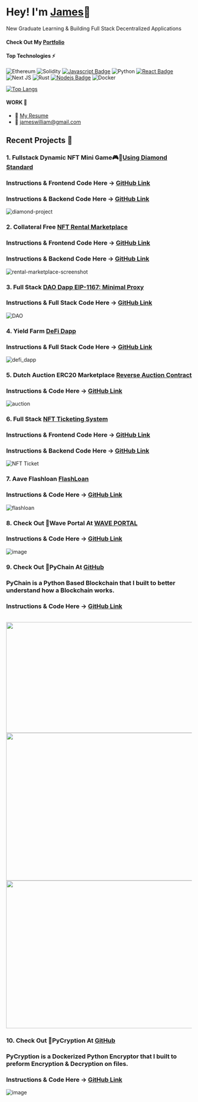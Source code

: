 # Hey! I'm [James](https://shiva-blockchain-portfolio.netlify.app/)👋

New Graduate Learning & Building Full Stack Decentralized Applications
<br>

#### Check Out My [Portfolio](https://shiva-blockchain-portfolio.netlify.app/)

#### Top Technologies :zap:
![Ethereum](https://img.shields.io/badge/Ethereum-3C3C3D?style=for-the-badge&logo=Ethereum&logoColor=F0DB4F)
![Solidity](https://img.shields.io/badge/Solidity-%23363636.svg?style=for-the-badge&logo=solidity&logoColor=61DBFB)
[![Javascript Badge](https://img.shields.io/badge/-Javascript-F0DB4F?style=for-the-badge&labelColor=black&logo=javascript&logoColor=F0DB4F)](#)
![Python](https://img.shields.io/badge/python-3670A0?style=for-the-badge&logo=python&logoColor=ffdd54)
[![React Badge](https://img.shields.io/badge/-React-61DBFB?style=for-the-badge&labelColor=black&logo=react&logoColor=61DBFB)](#) 
![Next JS](https://img.shields.io/badge/Next-black?style=for-the-badge&logo=next.js&logoColor=61DBFB)
![Rust](https://img.shields.io/badge/rust-%23000000.svg?style=for-the-badge&logo=rust&logoColor=61DBFB)
[![Nodejs Badge](https://img.shields.io/badge/-Nodejs-3C873A?style=for-the-badge&labelColor=black&logo=node.js&logoColor=3C873A)](#) 
![Docker](https://img.shields.io/badge/docker-%230db7ed.svg?style=for-the-badge&logo=docker&logoColor=white)


[![Top Langs](https://github-readme-stats.vercel.app/api/top-langs/?username=ShivaShanmuganathan&hide=jupyter%20notebook,html,css&layout=compact&theme=gotham)](https://github.com/ShivaShanmuganathan/github-readme-stats)

#### WORK :briefcase:	
- :paperclip: [My Resume](https://jameswilliam0331.tiiny.site/)
- :email: jameswilliam@gmail.com

## Recent Projects :rocket:	

### 1. Fullstack Dynamic NFT Mini Game🎮💎[Using Diamond Standard](https://diamond-dapp.vercel.app/)

### Instructions & Frontend Code Here -> [GitHub Link](https://github.com/LuckyDev0331/Diamond-NFT-Mini-Game/tree/main/frontend)
### Instructions & Backend Code Here -> [GitHub Link](https://github.com/LuckyDev0331/Diamond-NFT-Mini-Game/tree/main/backend)

![diamond-project](https://user-images.githubusercontent.com/30176438/168122891-5215481e-670c-4bd5-be10-1955768121f4.JPG)


### 2. Collateral Free [NFT Rental Marketplace](https://nft-rental-marketplace.netlify.app/)

### Instructions & Frontend Code Here -> [GitHub Link](https://github.com/LuckyDev0331/NFT-Rental-Marketplace/tree/main/frontend)
### Instructions & Backend Code Here -> [GitHub Link](https://github.com/LuckyDev0331/NFT-Rental-Marketplace)

![rental-marketplace-screenshot](https://user-images.githubusercontent.com/30176438/160332907-c7f22001-f807-46a3-b999-be4a98895a12.png)


### 3. Full Stack [DAO Dapp EIP-1167: Minimal Proxy](http://fullstack-dao-dapp.vercel.app/)

### Instructions & Full Stack Code Here -> [GitHub Link](https://github.com/LuckyDev0331/fullstack-dao-dapp)

![DAO](https://user-images.githubusercontent.com/30176438/160229135-18c529b9-ff18-49db-ba89-a5f8c6772001.png)

### 4. Yield Farm [DeFi Dapp](https://yieldfarm.netlify.app/)

### Instructions & Full Stack Code Here -> [GitHub Link](https://github.com/LuckyDev0331/DeFi-Yield-Farming-Dapp)

![defi_dapp](https://github.com/ShivaShanmuganathan/defi-dapp-yield-farm/raw/main/yield2.jpg)


### 5. Dutch Auction ERC20 Marketplace [Reverse Auction Contract](https://github.com/ShivaShanmuganathan/DutchAuction)

### Instructions & Code Here -> [GitHub Link](https://github.com/LuckyDev0331/Dutch-Auction-ERC20-Factory)

![auction](https://user-images.githubusercontent.com/30176438/160228951-94cc671a-f032-4e96-990d-f0b80e2e8007.png)

### 6. Full Stack [NFT Ticketing System](https://nft-ticketing-system.netlify.app/)

### Instructions & Frontend Code Here -> [GitHub Link](https://github.com/LuckyDev0331/NFT-Ticketing-System-Frontend)
### Instructions & Backend Code Here -> [GitHub Link](https://github.com/LuckyDev0331/NFT-Ticketing-System)

![NFT Ticket](https://user-images.githubusercontent.com/30176438/160229210-b6cb991f-d242-4607-82b9-3be3ef5b9580.png)

### 7. Aave Flashloan [FlashLoan](https://github.com/LuckyDev0331/Aave-FlashLoan)

### Instructions & Code Here -> [GitHub Link](https://github.com/LuckyDev0331/Aave-FlashLoan)

![flashloan](https://shiva-blockchain-portfolio.netlify.app/images/flashloan.gif)

### 8. Check Out 👋Wave Portal At [WAVE PORTAL](https://github.com/LuckyDev0331/wave-portal)

### Instructions & Code Here -> [GitHub Link](https://github.com/LuckyDev0331/wave-portal)

![image](https://user-images.githubusercontent.com/30176438/138548209-975b149e-ae52-4fb7-89d4-7770bf55508f.png)

### 9. Check Out 🐍PyChain At [GitHub](https://github.com/LuckyDev0331/PyChain)
### PyChain is a Python Based Blockchain that I built to better understand how a Blockchain works.
### Instructions & Code Here -> [GitHub Link](https://github.com/LuckyDev0331/PyChain)
<br>


<img src="https://user-images.githubusercontent.com/30176438/132985082-3256a981-01d6-4149-a154-a131ca27bde1.png" width="550" height="300">


<img src="https://user-images.githubusercontent.com/30176438/132985076-b6956ee6-4834-4a16-bc6e-d926af51bfa6.png" width="650" height="400">

<img src="https://user-images.githubusercontent.com/30176438/132985081-43ab9138-c8b1-49ab-a82b-29c70d2e9c19.png" width="750" height="400">

### 10. Check Out 🔐PyCryption At [GitHub](https://github.com/ShivaShanmuganathan/PyCryption)
### PyCryption is a Dockerized Python Encryptor that I built to preform Encryption & Decryption on files.
### Instructions & Code Here -> [GitHub Link](https://github.com/LuckyDev0331/PyCryption)

![image](https://user-images.githubusercontent.com/30176438/132206323-072bfead-e86c-4acc-8803-b8ee904c33e8.png)

